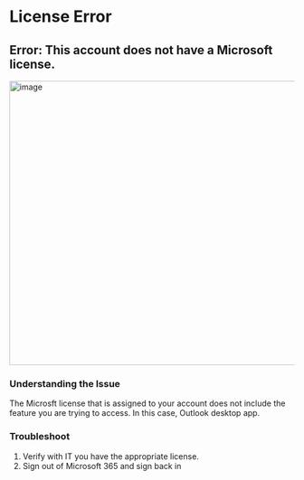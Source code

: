 # License Error 

## Error: This account does not have a Microsoft license. 

<img width="834" height="503" alt="image" src="https://github.com/user-attachments/assets/71e3a268-c8ca-4dde-b028-373a40fb16ea" />

### Understanding the Issue
The Microsft license that is assigned to your account does not include the feature you are trying to access. In this case, Outlook desktop app. 

### Troubleshoot
1. Verify with IT you have the appropriate license.
2. Sign out of Microsoft 365 and sign back in 
